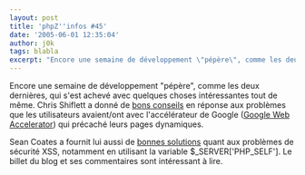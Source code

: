 ```yaml
---
layout: post
title: 'phpZ''infos #45'
date: '2005-06-01 12:35:04'
author: j0k
tags: blabla
excerpt: "Encore une semaine de développement \"pépère\", comme les deux dernières, qui s'est achevé avec quelques choses intéressantes tout de même.     \nChris Shiflett a donné de [bons conseils](http://shiflett.org/archive/119) en réponse aux problèmes que les utilisateurs avaient/ont avec l'accélérateur de Google ([Google Web      …"
---
```


Encore une semaine de développement "pépère", comme les deux dernières, qui s'est achevé avec quelques choses intéressantes tout de même.
Chris Shiflett a donné de [bons conseils](http://shiflett.org/archive/119) en réponse aux problèmes que les utilisateurs avaient/ont avec l'accélérateur de Google ([Google Web Accelerator](http://www.j0k3r.net/news-google-booste-le-web-414.html)) qui précaché leurs pages dynamiques.

Sean Coates a fournit lui aussi de [bonnes solutions](http://blog.phpdoc.info/archives/13-XSS-Woes.html) quant aux problèmes de sécurité XSS, notamment en utilisant la variable $_SERVER['PHP_SELF']. Le billet du blog et ses commentaires sont intéressant à lire.
